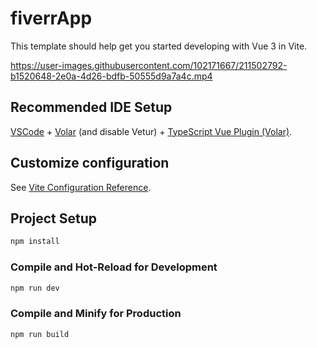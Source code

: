 # fiverrApp

This template should help get you started developing with Vue 3 in Vite.



https://user-images.githubusercontent.com/102171667/211502792-b1520648-2e0a-4d26-bdfb-50555d9a7a4c.mp4



## Recommended IDE Setup

[VSCode](https://code.visualstudio.com/) + [Volar](https://marketplace.visualstudio.com/items?itemName=Vue.volar) (and disable Vetur) + [TypeScript Vue Plugin (Volar)](https://marketplace.visualstudio.com/items?itemName=Vue.vscode-typescript-vue-plugin).

## Customize configuration

See [Vite Configuration Reference](https://vitejs.dev/config/).

## Project Setup

```sh
npm install
```

### Compile and Hot-Reload for Development

```sh
npm run dev
```

### Compile and Minify for Production

```sh
npm run build
```
